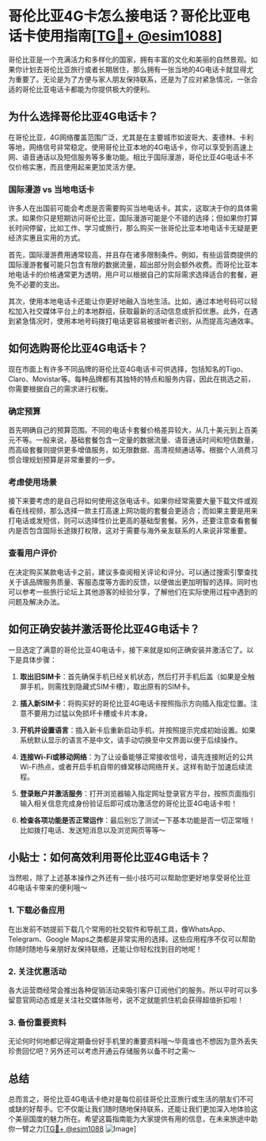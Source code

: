# 哥伦比亚4G卡怎么接电话？哥伦比亚电话卡使用指南[[TG💪+ @esim1088](https://t.me/s/esim1088)]

哥伦比亚是一个充满活力和多样化的国家，拥有丰富的文化和美丽的自然景观。如果你计划去哥伦比亚旅行或者长期居住，那么拥有一张当地的4G电话卡就显得尤为重要了。无论是为了方便与家人朋友保持联系，还是为了应对紧急情况，一张合适的哥伦比亚电话卡都能为你提供极大的便利。

## 为什么选择哥伦比亚4G电话卡？

在哥伦比亚，4G网络覆盖范围广泛，尤其是在主要城市如波哥大、麦德林、卡利等地，网络信号非常稳定。使用哥伦比亚本地的4G电话卡，你可以享受到高速上网、语音通话以及短信服务等多重功能。相比于国际漫游，哥伦比亚4G电话卡不仅价格实惠，而且使用起来更加灵活方便。

### 国际漫游 vs 当地电话卡

许多人在出国前可能会考虑是否需要购买当地电话卡。其实，这取决于你的具体需求。如果你只是短期访问哥伦比亚，国际漫游可能是个不错的选择；但如果你打算长时间停留，比如工作、学习或旅行，那么购买一张哥伦比亚本地电话卡无疑是更经济实惠且实用的方式。

首先，国际漫游费用通常较高，并且存在诸多限制条件。例如，有些运营商提供的国际漫游套餐可能只包含有限的数据流量，超出部分则会额外收费。而哥伦比亚本地电话卡的价格通常更为透明，用户可以根据自己的实际需求选择适合的套餐，避免不必要的支出。

其次，使用本地电话卡还能让你更好地融入当地生活。比如，通过本地号码可以轻松加入社交媒体平台上的本地群组，获取最新的活动信息或折扣优惠。此外，在遇到紧急情况时，使用本地号码拨打电话更容易被接听者识别，从而提高沟通效率。

## 如何选购哥伦比亚4G电话卡？

现在市面上有许多不同品牌的哥伦比亚4G电话卡可供选择，包括知名的Tigo、Claro、Movistar等。每种品牌都有其独特的特点和服务内容，因此在挑选之前，你需要根据自己的需求进行权衡。

### 确定预算

首先明确自己的预算范围。不同的电话卡套餐价格差异较大，从几十美元到上百美元不等。一般来说，基础套餐包含一定量的数据流量、语音通话时间和短信数量，而高级套餐则提供更多增值服务，如无限数据、高清视频通话等。根据个人消费习惯合理规划预算是非常重要的一步。

### 考虑使用场景

接下来要考虑的是自己将如何使用这张电话卡。如果你经常需要大量下载文件或观看在线视频，那么选择一款主打高速上网功能的套餐会更适合；而如果主要是用来打电话或发短信，则可以选择性价比更高的基础型套餐。另外，还要注意查看套餐内是否包含国际长途拨打权限，这对于需要与海外亲友联系的人来说非常重要。

### 查看用户评价

在决定购买某款电话卡之前，建议多查阅相关评论和评分。可以通过搜索引擎查找关于该品牌服务质量、客服态度等方面的反馈，以便做出更加明智的选择。同时也可以参考一些旅行论坛上其他游客的经验分享，了解他们在实际使用过程中遇到的问题及解决办法。

## 如何正确安装并激活哥伦比亚4G电话卡？

一旦选定了满意的哥伦比亚4G电话卡，接下来就是如何正确安装并激活它了。以下是具体步骤：

1. **取出旧SIM卡**：首先确保手机已经关机状态，然后打开手机后盖（如果是全触屏手机，则需找到隐藏式SIM卡槽），取出原有的SIM卡。
   
2. **插入新SIM卡**：将购买好的哥伦比亚4G电话卡按照指示方向插入指定位置。注意不要用力过猛以免损坏卡槽或卡片本身。

3. **开机并设置语言**：插入新卡后重新启动手机，并按照提示完成初始设置。如果系统默认显示的语言不是中文，请手动切换至中文界面以便于后续操作。

4. **连接Wi-Fi或移动网络**：为了让设备能够正常接收信号，请先连接附近的公共Wi-Fi热点，或者开启手机自带的蜂窝移动网络开关。这样有助于加速后续流程。

5. **登录账户并激活服务**：打开浏览器输入指定网址登录官方平台，按照页面指引输入相关信息完成身份验证后即可成功激活您的哥伦比亚4G电话卡啦！

6. **检查各项功能是否正常运作**：最后别忘了测试一下基本功能是否一切正常哦！比如拨打电话、发送短消息以及浏览网页等等～

## 小贴士：如何高效利用哥伦比亚4G电话卡？

当然啦，除了上述基本操作之外还有一些小技巧可以帮助您更好地享受哥伦比亚4G电话卡带来的便利哦～

### 1. 下载必备应用

在出发前不妨提前下载几个常用的社交软件和导航工具，像WhatsApp、Telegram、Google Maps之类都是非常实用的选择。这些应用程序不仅可以帮助你随时随地与亲朋好友保持联络，还能让你轻松找到目的地呢！

### 2. 关注优惠活动

各大运营商经常会推出各种促销活动来吸引客户订阅他们的服务。所以平时可以多留意官网动态或是关注社交媒体账号，说不定就能抓住机会获得超值折扣啦！

### 3. 备份重要资料

无论何时何地都记得定期备份好手机里的重要资料哦～毕竟谁也不想因为意外丢失珍贵回忆吧？另外还可以考虑开通云存储服务以备不时之需～

## 总结

总而言之，哥伦比亚4G电话卡绝对是每位前往哥伦比亚旅行或生活的朋友们不可或缺的好帮手。它不仅能让我们随时随地保持联系，还能让我们更加深入地体验这个美丽国度的魅力所在。希望这篇指南能为大家提供有用的信息，在未来旅途中助你一臂之力[[TG💪+ @esim1088](https://t.me/s/esim1088) ![Image](https://i.postimg.cc/4NQfJmqS/Snipaste-2025-05-13-00-14-12.png)]